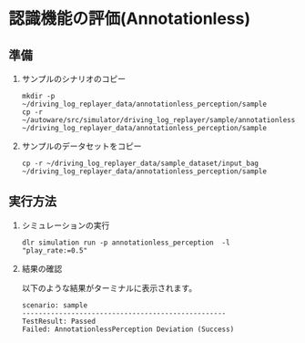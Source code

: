 # 認識機能の評価(Annotationless)

## 準備

1. サンプルのシナリオのコピー

   ```shell
   mkdir -p ~/driving_log_replayer_data/annotationless_perception/sample
   cp -r ~/autoware/src/simulator/driving_log_replayer/sample/annotationless_perception/scenario.yaml ~/driving_log_replayer_data/annotationless_perception/sample
   ```

2. サンプルのデータセットをコピー

   ```shell
   cp -r ~/driving_log_replayer_data/sample_dataset/input_bag ~/driving_log_replayer_data/annotationless_perception/sample
   ```

## 実行方法

1. シミュレーションの実行

   ```shell
   dlr simulation run -p annotationless_perception  -l "play_rate:=0.5"
   ```

2. 結果の確認

   以下のような結果がターミナルに表示されます。

   ```shell
   scenario: sample
   --------------------------------------------------
   TestResult: Passed
   Failed: AnnotationlessPerception Deviation (Success)
   ```
